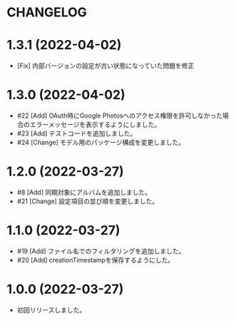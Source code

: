 # CHANGELOG

# 1.3.1 (2022-04-02)

- [Fix] 内部バージョンの設定が古い状態になっていた問題を修正

# 1.3.0 (2022-04-02)

- #22 [Add] OAuth時にGoogle Photosへのアクセス権限を許可しなかった場合のエラーメッセージを表示するようにしました。
- #23 [Add] テストコードを追加しました。
- #24 [Change] モデル用のパッケージ構成を変更しました。

# 1.2.0 (2022-03-27)

- #8 [Add] 同期対象にアルバムを追加しました。
- #21 [Change] 設定項目の並び順を変更しました。

# 1.1.0 (2022-03-27)

- #19 [Add] ファイル名でのフィルタリングを追加しました。
- #20 [Add] creationTimestampを保存するようにした。

# 1.0.0 (2022-03-27)

- 初回リリースしました。